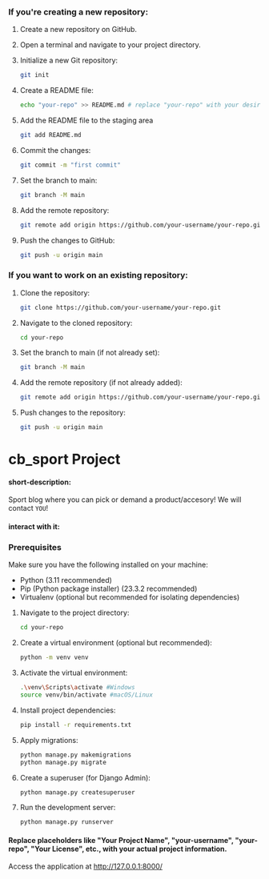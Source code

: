 ### If you're creating a new repository:

1. Create a new repository on GitHub.

2. Open a terminal and navigate to your project directory.

3. Initialize a new Git repository:

   ```bash
   git init
   ```
4. Create a README file:

    ```bash
   echo "your-repo" >> README.md # replace "your-repo" with your desired name
    ```

5. Add the README file to the staging area
    ```bash
    git add README.md
    ```

6. Commit the changes:
    ```bash
   git commit -m "first commit"
    ```

7. Set the branch to main:
    ```bash
   git branch -M main
    ```

8. Add the remote repository:
    ```bash
   git remote add origin https://github.com/your-username/your-repo.git # Replace "your-username" with your actual username.
    ```

9. Push the changes to GitHub:
    ```bash
   git push -u origin main
    ```

### If you want to work on an existing repository:

1. Clone the repository:
    ```bash
   git clone https://github.com/your-username/your-repo.git
    ```

2. Navigate to the cloned repository:
    ```bash
   cd your-repo
    ```

3. Set the branch to main (if not already set):
    ```bash
   git branch -M main
    ```

4. Add the remote repository (if not already added):
    ```bash
   git remote add origin https://github.com/your-username/your-repo.git
    ```

5. Push changes to the repository:
    ```bash
   git push -u origin main
    ```

# cb_sport Project

#### short-description:

Sport blog where you can pick or demand a product/accesory!
We will contact ```YOU```!

#### interact with it:

### Prerequisites

Make sure you have the following installed on your machine:

- Python (3.11 recommended)
- Pip (Python package installer) (23.3.2 recommended)
- Virtualenv (optional but recommended for isolating dependencies)

1. Navigate to the project directory:
    ```bash
   cd your-repo
    ```

2. Create a virtual environment (optional but recommended):
    ```bash
   python -m venv venv
    ```

3. Activate the virtual environment:
    ```bash
   .\venv\Scripts\activate #Windows
   source venv/bin/activate #macOS/Linux
    ```

4. Install project dependencies:
    ```bash
   pip install -r requirements.txt
    ```

5. Apply migrations:
    ```bash
   python manage.py makemigrations
   python manage.py migrate
    ```
6. Create a superuser (for Django Admin):
    ```bash
   python manage.py createsuperuser
    ```
7. Run the development server:
    ```bash
   python manage.py runserver
    ```

#### Replace placeholders like "Your Project Name", "your-username", "your-repo", "Your License", etc., with your actual project information.

Access the application at http://127.0.0.1:8000/